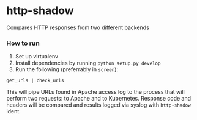 # http-shadow
Compares HTTP responses from two different backends

### How to run

1. Set up virtualenv
2. Install dependencies by running `python setup.py develop`
3. Run the following (preferrably in `screen`):

```
get_urls | check_urls
```

This will pipe URLs found in Apache access log to the process that will perform two requests: to Apache and to Kubernetes. Response code and headers will be compared and results logged via syslog with `http-shadow` ident. 
